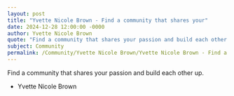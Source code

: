 ```yaml
---
layout: post
title: "Yvette Nicole Brown - Find a community that shares your"
date: 2024-12-28 12:00:00 -0000
author: Yvette Nicole Brown
quote: "Find a community that shares your passion and build each other up."
subject: Community
permalink: /Community/Yvette Nicole Brown/Yvette Nicole Brown - Find a community that shares your
---
```


Find a community that shares your passion and build each other up.

- Yvette Nicole Brown
